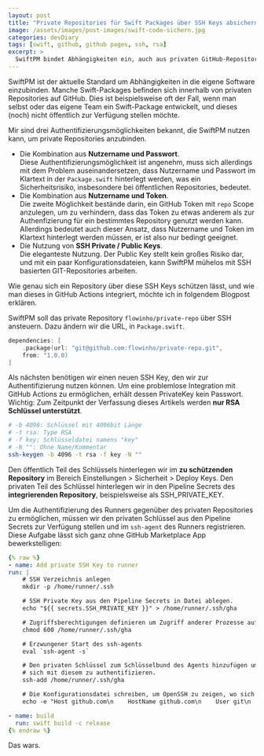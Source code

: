 ```yaml
---
layout: post
title: "Private Repositories für Swift Packages über SSH Keys absichern"
image: /assets/images/post-images/swift-code-sichern.jpg
categories: devDiary
tags: [swift, github, github pages, ssh, rsa]
excerpt: >
  SwiftPM bindet Abhängigkeiten ein, auch aus privaten GitHub-Repositories. Die sicherste Authentifizierungsmethode ist die Nutzung von SSH-Schlüsseln. Dieser Blogpost erklärt, wie man ein privates Repository über SSH in SwiftPM und GitHub Actions integriert.
---
```


SwiftPM ist der aktuelle Standard um Abhängigkeiten in die eigene Software einzubinden. Manche Swift-Packages befinden sich innerhalb von
privaten Repositories auf GitHub. Dies ist beispielsweise oft der Fall, wenn man selbst oder das eigene Team ein Swift-Package entwickelt, und dieses
(noch) nicht öffentlich zur Verfügung stellen möchte.

Mir sind drei Authentifizierungsmöglichkeiten bekannt, die SwiftPM nutzen kann, um private Repositories anzubinden.

- Die Kombination aus **Nutzername und Passwort**.  
  Diese Authentifizierungsmöglichkeit ist angenehm, muss sich allerdings mit dem Problem auseinandersetzen, dass Nutzername und Passwort im Klartext in der `Package.swift` hinterlegt werden, 
  was ein Sicherheitsrisiko, insbesondere bei öffentlichen Repositories, bedeutet.
- Die Kombination aus **Nutzername und Token**.  
  Die zweite Möglichkeit bestände darin, ein GitHub Token mit `repo` Scope anzulegen, um zu verhindern, dass das Token zu etwas anderem als zur Authenfizierung für ein bestimmtes Repository genutzt werden kann.
  Allerdings bedeutet auch dieser Ansatz, dass Nutzername und Token im Klartext hinterlegt werden müssen, er ist also nur bedingt geeignet.
- Die Nutzung von **SSH Private / Public Keys**.  
  Die eleganteste Nutzung. Der Public Key stellt kein großes Risiko dar, und mit ein paar Konfigurationsdateien, kann SwiftPM mühelos mit SSH basierten GIT-Repositories arbeiten.

Wie genau sich ein Repository über diese SSH Keys schützen lässt, und wie man dieses in GitHub Actions integriert, möchte ich in folgendem Blogpost erklären.

SwiftPM soll das private Repository `flowinho/private-repo` über SSH ansteuern. Dazu ändern wir die URL, in `Package.swift`.

```swift
dependencies: [
    .package(url: "git@github.com:flowinho/private-repo.git",
    from: "1.0.0)
]
```

Als nächsten benötigen wir einen neuen SSH Key, den wir zur Authentifizierung nutzen können. Um eine problemlose Integration mit GitHub Actions zu ermöglichen,
erhält dessen PrivateKey kein Passwort. Wichtig: Zum Zeitpunkt der Verfassung dieses Artikels werden **nur RSA Schlüssel unterstützt**.

```bash
# -b 4096: Schlüssel mit 4096bit Länge
# -t rsa: Type RSA
# -f key: Schlüsseldatei namens "key"
# -N "": Ohne Name/Kommentar
ssh-keygen -b 4096 -t rsa -f key -N ""
```

Den öffentlich Teil des Schlüssels hinterlegen wir im **zu schützenden Repository** im Bereich Einstellungen > Sicherheit > Deploy Keys.
Den privaten Teil des Schlüssel hinterlegen wir in den Pipeline Secrets des **integrierenden Repository**, beispielsweise als SSH_PRIVATE_KEY.

Um die Authentifizierung des Runners gegenüber des privaten Repositories zu ermöglichen, müssen wir den privaten Schlüssel aus den Pipeline Secrets zur Verfügung stellen und im `ssh-agent` des Runners registrieren.
Diese Aufgabe lässt sich ganz ohne GitHub Marketplace App bewerkstelligen:

```yaml
{% raw %}
- name: Add private SSH Key to runner
run: |
    # SSH Verzeichnis anlegen
    mkdir -p /home/runner/.ssh

    # SSH Private Key aus den Pipeline Secrets in Datei ablegen.
    echo "${{ secrets.SSH_PRIVATE_KEY }}" > /home/runner/.ssh/gha

    # Zugriffsberechtigungen definieren um Zugriff anderer Prozesse auf dem Runner zu beschränken.
    chmod 600 /home/runner/.ssh/gha

    # Erzwungener Start des ssh-agents
    eval `ssh-agent -s`

    # Den privaten Schlüssel zum Schlüsselbund des Agents hinzufügen um es SPM zu ermöglichen,
    # sich mit diesem zu authentifizieren.
    ssh-add /home/runner/.ssh/gha

    # Die Konfigurationsdatei schreiben, um OpenSSH zu zeigen, wo sich der Schlüssel für den Host `github.com` befindet.
    echo -e "Host github.com\n    HostName github.com\n    User git\n    IdentityFile /home/runner/.ssh/gha" > /home/runner/.ssh/config

- name: build
  run: swift build -c release
{% endraw %}
```

Das wars.